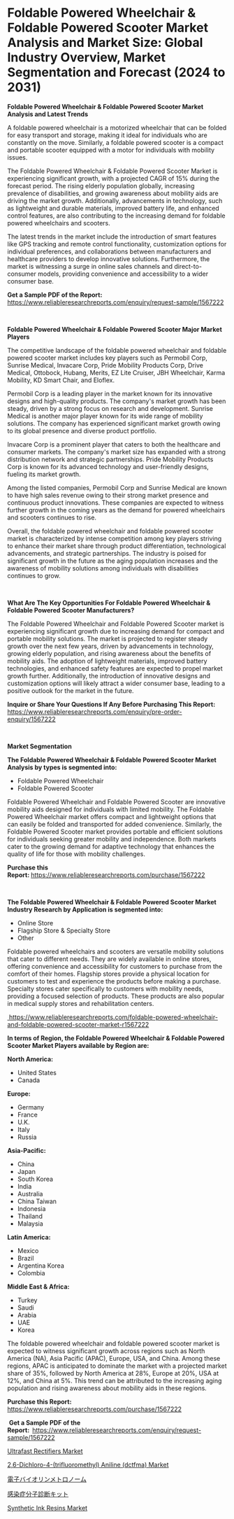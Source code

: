 <p><h1>Foldable Powered Wheelchair & Foldable Powered Scooter Market Analysis and Market Size: Global Industry Overview, Market Segmentation and Forecast (2024 to 2031)</h1></p><p><strong>Foldable Powered Wheelchair & Foldable Powered Scooter Market Analysis and Latest Trends</strong></p>
<p><p>A foldable powered wheelchair is a motorized wheelchair that can be folded for easy transport and storage, making it ideal for individuals who are constantly on the move. Similarly, a foldable powered scooter is a compact and portable scooter equipped with a motor for individuals with mobility issues.</p><p>The Foldable Powered Wheelchair & Foldable Powered Scooter Market is experiencing significant growth, with a projected CAGR of 15% during the forecast period. The rising elderly population globally, increasing prevalence of disabilities, and growing awareness about mobility aids are driving the market growth. Additionally, advancements in technology, such as lightweight and durable materials, improved battery life, and enhanced control features, are also contributing to the increasing demand for foldable powered wheelchairs and scooters.</p><p>The latest trends in the market include the introduction of smart features like GPS tracking and remote control functionality, customization options for individual preferences, and collaborations between manufacturers and healthcare providers to develop innovative solutions. Furthermore, the market is witnessing a surge in online sales channels and direct-to-consumer models, providing convenience and accessibility to a wider consumer base.</p></p>
<p><strong>Get a Sample PDF of the Report:&nbsp;</strong> <a href="https://www.reliableresearchreports.com/enquiry/request-sample/1567222">https://www.reliableresearchreports.com/enquiry/request-sample/1567222</a></p>
<p>&nbsp;</p>
<p><strong>Foldable Powered Wheelchair & Foldable Powered Scooter Major Market Players</strong></p>
<p><p>The competitive landscape of the foldable powered wheelchair and foldable powered scooter market includes key players such as Permobil Corp, Sunrise Medical, Invacare Corp, Pride Mobility Products Corp, Drive Medical, Ottobock, Hubang, Merits, EZ Lite Cruiser, JBH Wheelchair, Karma Mobility, KD Smart Chair, and Eloflex.</p><p>Permobil Corp is a leading player in the market known for its innovative designs and high-quality products. The company's market growth has been steady, driven by a strong focus on research and development. Sunrise Medical is another major player known for its wide range of mobility solutions. The company has experienced significant market growth owing to its global presence and diverse product portfolio.</p><p>Invacare Corp is a prominent player that caters to both the healthcare and consumer markets. The company's market size has expanded with a strong distribution network and strategic partnerships. Pride Mobility Products Corp is known for its advanced technology and user-friendly designs, fueling its market growth.</p><p>Among the listed companies, Permobil Corp and Sunrise Medical are known to have high sales revenue owing to their strong market presence and continuous product innovations. These companies are expected to witness further growth in the coming years as the demand for powered wheelchairs and scooters continues to rise.</p><p>Overall, the foldable powered wheelchair and foldable powered scooter market is characterized by intense competition among key players striving to enhance their market share through product differentiation, technological advancements, and strategic partnerships. The industry is poised for significant growth in the future as the aging population increases and the awareness of mobility solutions among individuals with disabilities continues to grow.</p></p>
<p>&nbsp;</p>
<p><strong>What Are The Key Opportunities For Foldable Powered Wheelchair & Foldable Powered Scooter Manufacturers?</strong></p>
<p><p>The Foldable Powered Wheelchair and Foldable Powered Scooter market is experiencing significant growth due to increasing demand for compact and portable mobility solutions. The market is projected to register steady growth over the next few years, driven by advancements in technology, growing elderly population, and rising awareness about the benefits of mobility aids. The adoption of lightweight materials, improved battery technologies, and enhanced safety features are expected to propel market growth further. Additionally, the introduction of innovative designs and customization options will likely attract a wider consumer base, leading to a positive outlook for the market in the future.</p></p>
<p><strong>Inquire or Share Your Questions If Any Before Purchasing This Report:</strong> <a href="https://www.reliableresearchreports.com/enquiry/pre-order-enquiry/1567222">https://www.reliableresearchreports.com/enquiry/pre-order-enquiry/1567222</a></p>
<p>&nbsp;</p>
<p><strong>Market Segmentation</strong></p>
<p><strong>The Foldable Powered Wheelchair & Foldable Powered Scooter Market Analysis by types is segmented into:</strong></p>
<p><ul><li>Foldable Powered Wheelchair</li><li>Foldable Powered Scooter</li></ul></p>
<p><p>Foldable Powered Wheelchair and Foldable Powered Scooter are innovative mobility aids designed for individuals with limited mobility. The Foldable Powered Wheelchair market offers compact and lightweight options that can easily be folded and transported for added convenience. Similarly, the Foldable Powered Scooter market provides portable and efficient solutions for individuals seeking greater mobility and independence. Both markets cater to the growing demand for adaptive technology that enhances the quality of life for those with mobility challenges.</p></p>
<p><strong>Purchase this Report:&nbsp;</strong><a href="https://www.reliableresearchreports.com/purchase/1567222">https://www.reliableresearchreports.com/purchase/1567222</a></p>
<p>&nbsp;</p>
<p><strong>The Foldable Powered Wheelchair & Foldable Powered Scooter Market Industry Research by Application is segmented into:</strong></p>
<p><ul><li>Online Store</li><li>Flagship Store & Specialty Store</li><li>Other</li></ul></p>
<p><p>Foldable powered wheelchairs and scooters are versatile mobility solutions that cater to different needs. They are widely available in online stores, offering convenience and accessibility for customers to purchase from the comfort of their homes. Flagship stores provide a physical location for customers to test and experience the products before making a purchase. Specialty stores cater specifically to customers with mobility needs, providing a focused selection of products. These products are also popular in medical supply stores and rehabilitation centers.</p></p>
<p><a href="https://www.reliableresearchreports.com/foldable-powered-wheelchair-and-foldable-powered-scooter-market-r1567222">&nbsp;https://www.reliableresearchreports.com/foldable-powered-wheelchair-and-foldable-powered-scooter-market-r1567222</a></p>
<p><strong>In terms of Region, the Foldable Powered Wheelchair & Foldable Powered Scooter Market Players available by Region are:</strong></p>
<p>
    <p> <strong> North America: </strong>
        <ul>
            <li>United States</li>
            <li>Canada</li>
        </ul>
        </p> 
    <p> <strong> Europe: </strong>
        <ul>
            <li>Germany</li>
            <li>France</li>
            <li>U.K.</li>
            <li>Italy</li>
            <li>Russia</li>
        </ul>
        </p> 
    <p> <strong> Asia-Pacific: </strong>
        <ul>
            <li>China</li>
            <li>Japan</li>
            <li>South Korea</li>
            <li>India</li>
            <li>Australia</li>
            <li>China Taiwan</li>
            <li>Indonesia</li>
            <li>Thailand</li>
            <li>Malaysia</li>
        </ul>
        </p> 
    <p> <strong> Latin America: </strong>
        <ul>
            <li>Mexico</li>
            <li>Brazil</li>
            <li>Argentina Korea</li>
            <li>Colombia</li>
        </ul>
        </p> 
    <p> <strong> Middle East & Africa: </strong>
        <ul>
            <li>Turkey</li>
            <li>Saudi</li>
            <li>Arabia</li>
            <li>UAE</li>
            <li>Korea</li>
        </ul>
    </p>
    </p>
<p><p>The foldable powered wheelchair and foldable powered scooter market is expected to witness significant growth across regions such as North America (NA), Asia Pacific (APAC), Europe, USA, and China. Among these regions, APAC is anticipated to dominate the market with a projected market share of 35%, followed by North America at 28%, Europe at 20%, USA at 12%, and China at 5%. This trend can be attributed to the increasing aging population and rising awareness about mobility aids in these regions.</p></p>
<p><strong>Purchase this Report: </strong><a href="https://www.reliableresearchreports.com/purchase/1567222">https://www.reliableresearchreports.com/purchase/1567222</a></p>
<p>&nbsp;<strong>Get a Sample PDF of the Report:&nbsp;&nbsp;</strong><a href="https://www.reliableresearchreports.com/enquiry/request-sample/1567222">https://www.reliableresearchreports.com/enquiry/request-sample/1567222</a></p>
<p><strong></strong></p>
<p><p><a href="https://issuu.com/reportprime-2/docs/ultrafast-rectifiers-market-size-2030.pptx">Ultrafast Rectifiers Market</a></p><p><a href="https://github.com/JameTravis/Market-Research-Report-List-5/blob/main/26-dichloro-4-trifluoromethyl-aniline-dctfma-market.md">2,6-Dichloro-4-(trifluoromethyl) Aniline (dctfma) Market</a></p><p><a href="https://github.com/deonnorth8/Market-Research-Report-List-1/blob/main/290195191389.md">電子バイオリンメトロノーム</a></p><p><a href="https://github.com/alyle7648/Market-Research-Report-List-1/blob/main/145978490959.md">感染症分子診断キット</a></p><p><a href="https://github.com/HenrietteMills1/Market-Research-Report-List-1/blob/main/synthetic-ink-resins-market.md">Synthetic Ink Resins Market</a></p></p>